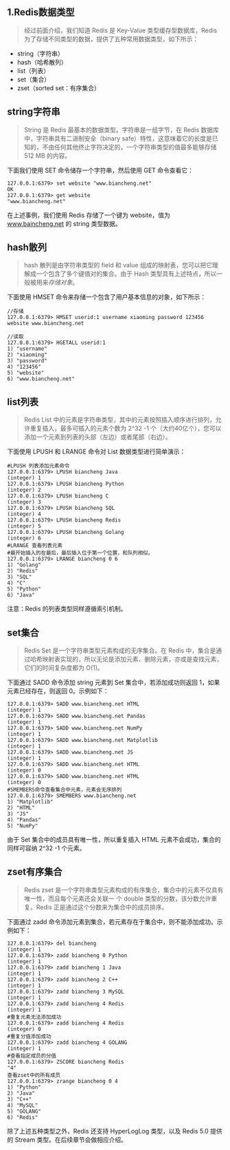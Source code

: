 

## 1.Redis数据类型

> 经过前面介绍，我们知道 Redis 是 Key-Value 类型缓存型数据库，Redis 为了存储不同类型的数据，提供了五种常用数据类型，如下所示：

- string（字符串）
- hash（哈希散列）
- list（列表）
- set（集合）
- zset（sorted set：有序集合）

## string字符串

> String 是 Redis 最基本的数据类型。字符串是一组字节，在 Redis 数据库中，字符串具有二进制安全（binary safe）特性，这意味着它的长度是已知的，不由任何其他终止字符决定的，一个字符串类型的值最多能够存储 512 MB 的内容。

下面我们使用 SET 命令储存一个字符串，然后使用 GET 命令查看它：

```
127.0.0.1:6379> set website "www.biancheng.net"
OK
127.0.0.1:6379> get website
"www.biancheng.net"
```

在上述事例，我们使用 Redis 存储了一个键为 website，值为 www.baincheng.net 的 string 类型数据。

## hash散列

> hash 散列是由字符串类型的 field 和 value 组成的映射表，您可以把它理解成一个包含了多个键值对的集合。由于 Hash 类型具有上述特点，所以一般被用来*存储对象*。

下面使用 HMSET 命令来存储一个包含了用户基本信息的对象，如下所示：

```
//存储
127.0.0.1:6379> HMSET userid:1 username xiaoming password 123456 website www.biancheng.net

//读取
127.0.0.1:6379> HGETALL userid:1
1) "username"
2) "xiaoming"
3) "password"
4) "123456"
5) "website"
6) "www.biancheng.net"
```

## list列表

> Redis List 中的元素是字符串类型，其中的元素按照插入顺序进行排列，允许重复插入，最多可插入的元素个数为 2^32 -1 个（大约40亿个），您可以添加一个元素到列表的头部（左边）或者尾部（右边）。

下面使用 LPUSH 和 LRANGE 命令对 List 数据类型进行简单演示：

```
#LPUSH 列表添加元素命令
127.0.0.1:6379> LPUSH biancheng Java
(integer) 1
127.0.0.1:6379> LPUSH biancheng Python
(integer) 2
127.0.0.1:6379> LPUSH biancheng C
(integer) 3
127.0.0.1:6379> LPUSH biancheng SQL
(integer) 4
127.0.0.1:6379> LPUSH biancheng Redis
(integer) 5
127.0.0.1:6379> LPUSH biancheng Golang
(integer) 6
#LRANGE 查看列表元素
#最开始插入的在最后，最后插入位于第一个位置，和队列相似。
127.0.0.1:6379> LRANGE biancheng 0 6
1) "Golang"
2) "Redis"
3) "SQL"
4) "C"
5) "Python"
6) "Java"
```

注意：Redis 的列表类型同样遵循索引机制。

## set集合

> Redis Set 是一个字符串类型元素构成的无序集合。在 Redis 中，集合是通过哈希映射表实现的，所以无论是添加元素、删除元素，亦或是查找元素，它们的时间复杂度都为 O(1)。

下面通过 SADD 命令添加 string 元素到 Set 集合中，若添加成功则返回 1，如果元素已经存在，则返回 0。示例如下：

```
127.0.0.1:6379> SADD www.biancheng.net HTML
(integer) 1
127.0.0.1:6379> SADD www.biancheng.net Pandas
(integer) 1
127.0.0.1:6379> SADD www.biancheng.net NumPy
(integer) 1
127.0.0.1:6379> SADD www.biancheng.net Matplotlib
(integer) 1
127.0.0.1:6379> SADD www.biancheng.net JS
(integer) 1
127.0.0.1:6379> SADD www.biancheng.net HTML
(integer) 0
127.0.0.1:6379> SADD www.biancheng.net HTML
(integer) 0
#SMEMBERS命令查看集合中元素，元素会无序排列
127.0.0.1:6379> SMEMBERS www.biancheng.net
1) "Matplotlib"
2) "HTML"
3) "JS"
4) "Pandas"
5) "NumPy"
```

由于 Set 集合中的成员具有唯一性，所以重复插入 HTML 元素不会成功，集合的同样可容纳 2^32 -1 个元素。

## zset有序集合

> Redis zset 是一个字符串类型元素构成的有序集合，集合中的元素不仅具有唯一性，而且每个元素还会关联一 个 double 类型的分数，该分数允许重复。Redis 正是通过这个分数来为集合中的成员排序。

下面通过 zadd 命令添加元素到集合，若元素存在于集合中，则不能添加成功。示例如下：

```
127.0.0.1:6379> del biancheng
(integer) 1
127.0.0.1:6379> zadd biancheng 0 Python
(integer) 1
127.0.0.1:6379> zadd biancheng 1 Java
(integer) 1
127.0.0.1:6379> zadd biancheng 2 C++
(integer) 1
127.0.0.1:6379> zadd biancheng 3 MySQL
(integer) 1
127.0.0.1:6379> zadd biancheng 4 Redis
(integer) 1
#重复元素无法添加成功
127.0.0.1:6379> zadd biancheng 4 Redis
(integer) 0
#重复分值添加成功
127.0.0.1:6379> zadd biancheng 4 GOLANG
(integer) 1
#查看指定成员的分值
127.0.0.1:6379> ZSCORE biancheng Redis
"4"
查看zset中的所有成员
127.0.0.1:6379> zrange biancheng 0 4
1) "Python"
2) "Java"
3) "C++"
4) "MySQL"
5) "GOLANG"
6) "Redis"
```

除了上述五种类型之外，Redis 还支持 HyperLogLog 类型，以及 Redis 5.0 提供的 Stream 类型。在后续章节会做相应介绍。